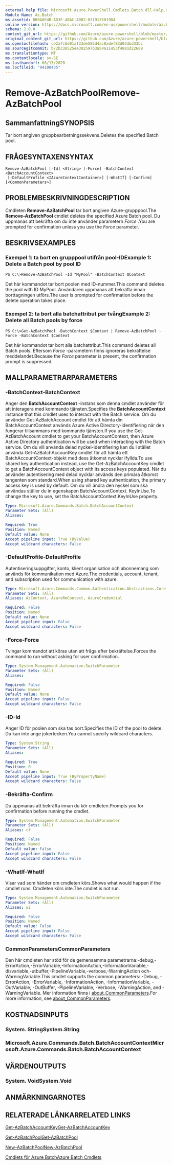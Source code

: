```yaml
---
external help file: Microsoft.Azure.PowerShell.Cmdlets.Batch.dll-Help.xml
Module Name: Az.Batch
ms.assetid: DB0A8E4B-AD3F-4BAC-A0B2-031913E019D4
online version: https://docs.microsoft.com/en-us/powershell/module/az.batch/remove-azbatchpool
schema: 2.0.0
content_git_url: https://github.com/Azure/azure-powershell/blob/master/src/Batch/Batch/help/Remove-AzBatchPool.md
original_content_git_url: https://github.com/Azure/azure-powershell/blob/master/src/Batch/Batch/help/Remove-AzBatchPool.md
ms.openlocfilehash: ce2a7c6d01af33de585d4ac8adef83d03dbd33bc
ms.sourcegitcommit: b72b338525ee302597b3a54a11453f4881d22689
ms.translationtype: MT
ms.contentlocale: sv-SE
ms.lasthandoff: 08/13/2020
ms.locfileid: "94100435"
---
```

# <span data-ttu-id="cea3a-101">Remove-AzBatchPool</span><span class="sxs-lookup"><span data-stu-id="cea3a-101">Remove-AzBatchPool</span></span>

## <span data-ttu-id="cea3a-102">Sammanfattning</span><span class="sxs-lookup"><span data-stu-id="cea3a-102">SYNOPSIS</span></span>
<span data-ttu-id="cea3a-103">Tar bort angiven gruppbearbetningssekvens.</span><span class="sxs-lookup"><span data-stu-id="cea3a-103">Deletes the specified Batch pool.</span></span>

## <span data-ttu-id="cea3a-104">FRÅGESYNTAXEN</span><span class="sxs-lookup"><span data-stu-id="cea3a-104">SYNTAX</span></span>

```
Remove-AzBatchPool [-Id] <String> [-Force] -BatchContext <BatchAccountContext>
 [-DefaultProfile <IAzureContextContainer>] [-WhatIf] [-Confirm] [<CommonParameters>]
```

## <span data-ttu-id="cea3a-105">PROBLEMBESKRIVNING</span><span class="sxs-lookup"><span data-stu-id="cea3a-105">DESCRIPTION</span></span>
<span data-ttu-id="cea3a-106">Cmdleten **Remove-AzBatchPool** tar bort angiven Azure-grupppool.</span><span class="sxs-lookup"><span data-stu-id="cea3a-106">The **Remove-AzBatchPool** cmdlet deletes the specified Azure Batch pool.</span></span>
<span data-ttu-id="cea3a-107">Du uppmanas att bekräfta om du inte använder parametern *Force* .</span><span class="sxs-lookup"><span data-stu-id="cea3a-107">You are prompted for confirmation unless you use the *Force* parameter.</span></span>

## <span data-ttu-id="cea3a-108">BESKRIVS</span><span class="sxs-lookup"><span data-stu-id="cea3a-108">EXAMPLES</span></span>

### <span data-ttu-id="cea3a-109">Exempel 1: ta bort en grupppool utifrån pool-ID</span><span class="sxs-lookup"><span data-stu-id="cea3a-109">Example 1: Delete a Batch pool by pool ID</span></span>
```
PS C:\>Remove-AzBatchPool -Id "MyPool" -BatchContext $Context
```

<span data-ttu-id="cea3a-110">Det här kommandot tar bort poolen med ID-nummer.</span><span class="sxs-lookup"><span data-stu-id="cea3a-110">This command deletes the pool with ID MyPool.</span></span>
<span data-ttu-id="cea3a-111">Användaren uppmanas att bekräfta innan borttagningen utförs.</span><span class="sxs-lookup"><span data-stu-id="cea3a-111">The user is prompted for confirmation before the delete operation takes place.</span></span>

### <span data-ttu-id="cea3a-112">Exempel 2: ta bort alla batchattribut per tvång</span><span class="sxs-lookup"><span data-stu-id="cea3a-112">Example 2: Delete all Batch pools by force</span></span>
```
PS C:\>Get-AzBatchPool -BatchContext $Context | Remove-AzBatchPool -Force -BatchContext $Context
```

<span data-ttu-id="cea3a-113">Det här kommandot tar bort alla batchattribut.</span><span class="sxs-lookup"><span data-stu-id="cea3a-113">This command deletes all Batch pools.</span></span>
<span data-ttu-id="cea3a-114">Eftersom *Force* -parametern finns ignoreras bekräftelse meddelandet.</span><span class="sxs-lookup"><span data-stu-id="cea3a-114">Because the *Force* parameter is present, the confirmation prompt is suppressed.</span></span>

## <span data-ttu-id="cea3a-115">MALLPARAMETRAR</span><span class="sxs-lookup"><span data-stu-id="cea3a-115">PARAMETERS</span></span>

### <span data-ttu-id="cea3a-116">-BatchContext</span><span class="sxs-lookup"><span data-stu-id="cea3a-116">-BatchContext</span></span>
<span data-ttu-id="cea3a-117">Anger den **BatchAccountContext** -instans som denna cmdlet använder för att interagera med kommando tjänsten.</span><span class="sxs-lookup"><span data-stu-id="cea3a-117">Specifies the **BatchAccountContext** instance that this cmdlet uses to interact with the Batch service.</span></span>
<span data-ttu-id="cea3a-118">Om du använder Get-AzBatchAccount cmdlet för att hämta din BatchAccountContext används Azure Active Directory-identifiering när den fungerar tillsammans med kommando tjänsten.</span><span class="sxs-lookup"><span data-stu-id="cea3a-118">If you use the Get-AzBatchAccount cmdlet to get your BatchAccountContext, then Azure Active Directory authentication will be used when interacting with the Batch service.</span></span> <span data-ttu-id="cea3a-119">Om du vill använda delad nyckel-identifiering kan du i stället använda Get-AzBatchAccountKey cmdlet för att hämta ett BatchAccountContext-objekt med dess åtkomst nycklar ifyllda.</span><span class="sxs-lookup"><span data-stu-id="cea3a-119">To use shared key authentication instead, use the Get-AzBatchAccountKey cmdlet to get a BatchAccountContext object with its access keys populated.</span></span> <span data-ttu-id="cea3a-120">När du använder autentisering med delad nycklar används den primära åtkomst tangenten som standard.</span><span class="sxs-lookup"><span data-stu-id="cea3a-120">When using shared key authentication, the primary access key is used by default.</span></span> <span data-ttu-id="cea3a-121">Om du vill ändra den nyckel som ska användas ställer du in egenskapen BatchAccountContext. KeyInUse.</span><span class="sxs-lookup"><span data-stu-id="cea3a-121">To change the key to use, set the BatchAccountContext.KeyInUse property.</span></span>

```yaml
Type: Microsoft.Azure.Commands.Batch.BatchAccountContext
Parameter Sets: (All)
Aliases:

Required: True
Position: Named
Default value: None
Accept pipeline input: True (ByValue)
Accept wildcard characters: False
```

### <span data-ttu-id="cea3a-122">-DefaultProfile</span><span class="sxs-lookup"><span data-stu-id="cea3a-122">-DefaultProfile</span></span>
<span data-ttu-id="cea3a-123">Autentiseringsuppgifter, konto, klient organisation och abonnemang som används för kommunikation med Azure.</span><span class="sxs-lookup"><span data-stu-id="cea3a-123">The credentials, account, tenant, and subscription used for communication with azure.</span></span>

```yaml
Type: Microsoft.Azure.Commands.Common.Authentication.Abstractions.Core.IAzureContextContainer
Parameter Sets: (All)
Aliases: AzContext, AzureRmContext, AzureCredential

Required: False
Position: Named
Default value: None
Accept pipeline input: False
Accept wildcard characters: False
```

### <span data-ttu-id="cea3a-124">-Force</span><span class="sxs-lookup"><span data-stu-id="cea3a-124">-Force</span></span>
<span data-ttu-id="cea3a-125">Tvingar kommandot att köras utan att fråga efter bekräftelse.</span><span class="sxs-lookup"><span data-stu-id="cea3a-125">Forces the command to run without asking for user confirmation.</span></span>

```yaml
Type: System.Management.Automation.SwitchParameter
Parameter Sets: (All)
Aliases:

Required: False
Position: Named
Default value: None
Accept pipeline input: False
Accept wildcard characters: False
```

### <span data-ttu-id="cea3a-126">-ID</span><span class="sxs-lookup"><span data-stu-id="cea3a-126">-Id</span></span>
<span data-ttu-id="cea3a-127">Anger ID för poolen som ska tas bort.</span><span class="sxs-lookup"><span data-stu-id="cea3a-127">Specifies the ID of the pool to delete.</span></span>
<span data-ttu-id="cea3a-128">Du kan inte ange jokertecken.</span><span class="sxs-lookup"><span data-stu-id="cea3a-128">You cannot specify wildcard characters.</span></span>

```yaml
Type: System.String
Parameter Sets: (All)
Aliases:

Required: True
Position: 0
Default value: None
Accept pipeline input: True (ByPropertyName)
Accept wildcard characters: False
```

### <span data-ttu-id="cea3a-129">-Bekräfta</span><span class="sxs-lookup"><span data-stu-id="cea3a-129">-Confirm</span></span>
<span data-ttu-id="cea3a-130">Du uppmanas att bekräfta innan du kör cmdleten.</span><span class="sxs-lookup"><span data-stu-id="cea3a-130">Prompts you for confirmation before running the cmdlet.</span></span>

```yaml
Type: System.Management.Automation.SwitchParameter
Parameter Sets: (All)
Aliases: cf

Required: False
Position: Named
Default value: False
Accept pipeline input: False
Accept wildcard characters: False
```

### <span data-ttu-id="cea3a-131">-WhatIf</span><span class="sxs-lookup"><span data-stu-id="cea3a-131">-WhatIf</span></span>
<span data-ttu-id="cea3a-132">Visar vad som händer om cmdleten körs.</span><span class="sxs-lookup"><span data-stu-id="cea3a-132">Shows what would happen if the cmdlet runs.</span></span>
<span data-ttu-id="cea3a-133">Cmdleten körs inte.</span><span class="sxs-lookup"><span data-stu-id="cea3a-133">The cmdlet is not run.</span></span>

```yaml
Type: System.Management.Automation.SwitchParameter
Parameter Sets: (All)
Aliases: wi

Required: False
Position: Named
Default value: False
Accept pipeline input: False
Accept wildcard characters: False
```

### <span data-ttu-id="cea3a-134">CommonParameters</span><span class="sxs-lookup"><span data-stu-id="cea3a-134">CommonParameters</span></span>
<span data-ttu-id="cea3a-135">Den här cmdleten har stöd för de gemensamma parametrarna:-debug,-ErrorAction,-ErrorVariable,-InformationAction,-InformationVariable,-disvariable,-utbuffer,-PipelineVariable,-verbose,-WarningAction och-WarningVariable.</span><span class="sxs-lookup"><span data-stu-id="cea3a-135">This cmdlet supports the common parameters: -Debug, -ErrorAction, -ErrorVariable, -InformationAction, -InformationVariable, -OutVariable, -OutBuffer, -PipelineVariable, -Verbose, -WarningAction, and -WarningVariable.</span></span> <span data-ttu-id="cea3a-136">Mer information finns i [about_CommonParameters](http://go.microsoft.com/fwlink/?LinkID=113216).</span><span class="sxs-lookup"><span data-stu-id="cea3a-136">For more information, see [about_CommonParameters](http://go.microsoft.com/fwlink/?LinkID=113216).</span></span>

## <span data-ttu-id="cea3a-137">KOSTNADS</span><span class="sxs-lookup"><span data-stu-id="cea3a-137">INPUTS</span></span>

### <span data-ttu-id="cea3a-138">System. String</span><span class="sxs-lookup"><span data-stu-id="cea3a-138">System.String</span></span>

### <span data-ttu-id="cea3a-139">Microsoft.Azure.Commands.Batch.BatchAccountContext</span><span class="sxs-lookup"><span data-stu-id="cea3a-139">Microsoft.Azure.Commands.Batch.BatchAccountContext</span></span>

## <span data-ttu-id="cea3a-140">VÄRDEN</span><span class="sxs-lookup"><span data-stu-id="cea3a-140">OUTPUTS</span></span>

### <span data-ttu-id="cea3a-141">System. Void</span><span class="sxs-lookup"><span data-stu-id="cea3a-141">System.Void</span></span>

## <span data-ttu-id="cea3a-142">ANMÄRKNINGAR</span><span class="sxs-lookup"><span data-stu-id="cea3a-142">NOTES</span></span>

## <span data-ttu-id="cea3a-143">RELATERADE LÄNKAR</span><span class="sxs-lookup"><span data-stu-id="cea3a-143">RELATED LINKS</span></span>

[<span data-ttu-id="cea3a-144">Get-AzBatchAccountKey</span><span class="sxs-lookup"><span data-stu-id="cea3a-144">Get-AzBatchAccountKey</span></span>](./Get-AzBatchAccountKey.md)

[<span data-ttu-id="cea3a-145">Get-AzBatchPool</span><span class="sxs-lookup"><span data-stu-id="cea3a-145">Get-AzBatchPool</span></span>](./Get-AzBatchPool.md)

[<span data-ttu-id="cea3a-146">New-AzBatchPool</span><span class="sxs-lookup"><span data-stu-id="cea3a-146">New-AzBatchPool</span></span>](./New-AzBatchPool.md)

[<span data-ttu-id="cea3a-147">Cmdlets för Azure Batch</span><span class="sxs-lookup"><span data-stu-id="cea3a-147">Azure Batch Cmdlets</span></span>](/powershell/module/az.batch)


